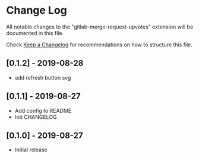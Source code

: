 # Change Log

All notable changes to the "gitlab-merge-request-upvotes" extension will be documented in this file.

Check [Keep a Changelog](http://keepachangelog.com/) for recommendations on how to structure this file.

## [0.1.2] - 2019-08-28

- add refresh button svg

## [0.1.1] - 2019-08-27

- Add config to README
- Init CHANGELOG

## [0.1.0] - 2019-08-27

- Initial release
